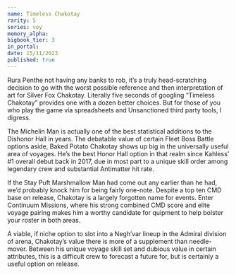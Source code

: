 ```yaml
---
name: Timeless Chakotay
rarity: 5
series: voy
memory_alpha:
bigbook_tier: 3
in_portal:
date: 15/11/2023
published: true
---
```


Rura Penthe not having any banks to rob, it’s a truly head-scratching decision to go with the worst possible reference and then interpretation of art for Silver Fox Chakotay. Literally five seconds of googling “Timeless Chakotay” provides one with a dozen better choices. But for those of you who play the game via spreadsheets and Unsanctioned third party tools, I digress.

The Michelin Man is actually one of the best statistical additions to the Dishonor Hall in years. The debatable value of certain Fleet Boss Battle options aside, Baked Potato Chakotay shows up big in the universally useful area of voyages. He’s the best Honor Hall option in that realm since Kahless’ #1 overall debut back in 2017, due in most part to a unique skill order among legendary crew and substantial Antimatter hit rate. 

If the Stay Puft Marshmallow Man had come out any earlier than he had, we’d probably knock him for being fairly one-note. Despite a top ten CMD base on release, Chakotay is a largely forgotten name for events. Enter Continuum Missions, where his strong combined CMD score and elite voyage pairing makes him a worthy candidate for quipment to help bolster your roster in both areas.

A viable, if niche option to slot into a Negh’var lineup in the Admiral division of arena, Chakotay’s value there is more of a supplement than needle-mover. Between his unique voyage skill set and dubious value in certain attributes, this is a difficult crew to forecast a future for, but is certainly a useful option on release.
